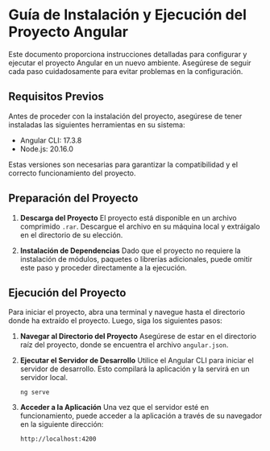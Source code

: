 # Guía de Instalación y Ejecución del Proyecto Angular

Este documento proporciona instrucciones detalladas para configurar y ejecutar el proyecto Angular en un nuevo ambiente. Asegúrese de seguir cada paso cuidadosamente para evitar problemas en la configuración.

## Requisitos Previos

Antes de proceder con la instalación del proyecto, asegúrese de tener instaladas las siguientes herramientas en su sistema:

- Angular CLI: 17.3.8
- Node.js: 20.16.0

Estas versiones son necesarias para garantizar la compatibilidad y el correcto funcionamiento del proyecto.

## Preparación del Proyecto

1. **Descarga del Proyecto**
   El proyecto está disponible en un archivo comprimido `.rar`. Descargue el archivo en su máquina local y extráigalo en el directorio de su elección.

2. **Instalación de Dependencias**
   Dado que el proyecto no requiere la instalación de módulos, paquetes o librerías adicionales, puede omitir este paso y proceder directamente a la ejecución.

## Ejecución del Proyecto

Para iniciar el proyecto, abra una terminal y navegue hasta el directorio donde ha extraído el proyecto. Luego, siga los siguientes pasos:

1. **Navegar al Directorio del Proyecto**
   Asegúrese de estar en el directorio raíz del proyecto, donde se encuentra el archivo `angular.json`.

2. **Ejecutar el Servidor de Desarrollo**
    Utilice el Angular CLI para iniciar el servidor de desarrollo. Esto compilará la aplicación y la servirá en un servidor local.

    `ng serve`

2. **Acceder a la Aplicación**
    Una vez que el servidor esté en funcionamiento, puede acceder a la aplicación a través de su navegador en la siguiente dirección:
    
    `http://localhost:4200`